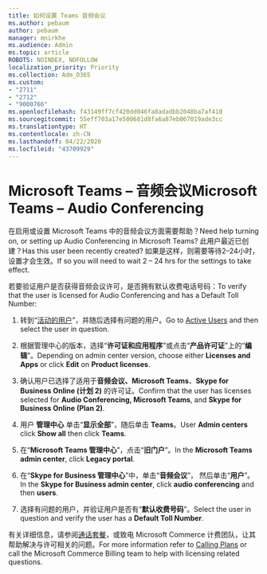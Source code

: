 ```yaml
---
title: 如何设置 Teams 音频会议
ms.author: pebaum
author: pebaum
manager: mnirkhe
ms.audience: Admin
ms.topic: article
ROBOTS: NOINDEX, NOFOLLOW
localization_priority: Priority
ms.collection: Adm_O365
ms.custom:
- "2711"
- "2712"
- "9000766"
ms.openlocfilehash: f43149ff7cf420dd046fa8adadbb2048ba7af410
ms.sourcegitcommit: 55eff703a17e500681d8fa6a87eb067019ade3cc
ms.translationtype: HT
ms.contentlocale: zh-CN
ms.lasthandoff: 04/22/2020
ms.locfileid: "43709929"
---
```

# <a name="microsoft-teams--audio-conferencing"></a><span data-ttu-id="0b3db-102">Microsoft Teams – 音频会议</span><span class="sxs-lookup"><span data-stu-id="0b3db-102">Microsoft Teams – Audio Conferencing</span></span>

<span data-ttu-id="0b3db-103">在启用或设置 Microsoft Teams 中的音频会议方面需要帮助？</span><span class="sxs-lookup"><span data-stu-id="0b3db-103">Need help turning on, or setting up Audio Conferencing in Microsoft Teams?</span></span> <span data-ttu-id="0b3db-104">此用户最近已创建？</span><span class="sxs-lookup"><span data-stu-id="0b3db-104">Has this user been recently created?</span></span>  <span data-ttu-id="0b3db-105">如果是这样，则需要等待2–24小时，设置才会生效。</span><span class="sxs-lookup"><span data-stu-id="0b3db-105">If so you will need to wait 2 – 24 hrs for the settings to take effect.</span></span>

<span data-ttu-id="0b3db-106">若要验证用户是否获得音频会议许可，是否拥有默认收费电话号码：</span><span class="sxs-lookup"><span data-stu-id="0b3db-106">To verify that the user is licensed for Audio Conferencing and has a Default Toll Number:</span></span>

1. <span data-ttu-id="0b3db-107">转到“[活动的用户](https://admin.microsoft.com/Adminportal/Home?source=applauncher#/users)”，并随后选择有问题的用户。</span><span class="sxs-lookup"><span data-stu-id="0b3db-107">Go to [Active Users](https://admin.microsoft.com/Adminportal/Home?source=applauncher#/users) and then select the user in question.</span></span>

2. <span data-ttu-id="0b3db-108">根据管理中心的版本，选择“**许可证和应用程序**”或点击“**产品许可证**”上的“**编辑**”。</span><span class="sxs-lookup"><span data-stu-id="0b3db-108">Depending on admin center version, choose either **Licenses and Apps** or click **Edit** on **Product licenses**.</span></span>

3. <span data-ttu-id="0b3db-109">确认用户已选择了适用于**音频会议、Microsoft Teams**、**Skype for Business Online (计划 2)** 的许可证。</span><span class="sxs-lookup"><span data-stu-id="0b3db-109">Confirm that the user has licenses selected for **Audio Conferencing, Microsoft Teams**, and **Skype for Business Online (Plan 2)**.</span></span>

4. <span data-ttu-id="0b3db-110">用户 **管理中心** 单击“**显示全部**”，随后单击 **Teams**。</span><span class="sxs-lookup"><span data-stu-id="0b3db-110">User **Admin centers** click **Show all** then click **Teams**.</span></span>

5. <span data-ttu-id="0b3db-111">在“**Microsoft Teams 管理中心**”，点击“**旧门户**”。</span><span class="sxs-lookup"><span data-stu-id="0b3db-111">In the **Microsoft Teams admin center**, click **Legacy portal**.</span></span>

6. <span data-ttu-id="0b3db-112">在“**Skype for Business 管理中心**”中，单击“**音频会议**”， 然后单击“**用户**”。</span><span class="sxs-lookup"><span data-stu-id="0b3db-112">In the **Skype for Business admin center**, click **audio conferencing** and then **users**.</span></span>

7. <span data-ttu-id="0b3db-113">选择有问题的用户，并验证用户是否有“**默认收费号码**”。</span><span class="sxs-lookup"><span data-stu-id="0b3db-113">Select the user in question and verify the user has a **Default Toll Number**.</span></span>

<span data-ttu-id="0b3db-114">有关详细信息，请参阅[通话套餐](https://docs.microsoft.com/microsoftteams/calling-plans-for-office-365)，或致电 Microsoft Commerce 计费团队，让其帮助解决与许可相关的问题。</span><span class="sxs-lookup"><span data-stu-id="0b3db-114">For more information refer to [Calling Plans](https://docs.microsoft.com/microsoftteams/calling-plans-for-office-365) or call the Microsoft Commerce Billing team to help with licensing related questions.</span></span>